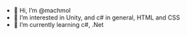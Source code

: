 - 👋 Hi, I’m @machmol
- 👀 I’m interested in Unity, and c# in general, HTML and CSS
- 🌱 I’m currently learning c#, .Net

<!---
machmol/machmol is a ✨ special ✨ repository because its `README.md` (this file) appears on your GitHub profile.
You can click the Preview link to take a look at your changes.
--->
